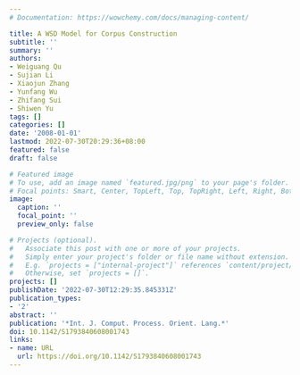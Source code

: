 ```yaml
---
# Documentation: https://wowchemy.com/docs/managing-content/

title: A WSD Model for Corpus Construction
subtitle: ''
summary: ''
authors:
- Weiguang Qu
- Sujian Li
- Xiaojun Zhang
- Yunfang Wu
- Zhifang Sui
- Shiwen Yu
tags: []
categories: []
date: '2008-01-01'
lastmod: 2022-07-30T20:29:36+08:00
featured: false
draft: false

# Featured image
# To use, add an image named `featured.jpg/png` to your page's folder.
# Focal points: Smart, Center, TopLeft, Top, TopRight, Left, Right, BottomLeft, Bottom, BottomRight.
image:
  caption: ''
  focal_point: ''
  preview_only: false

# Projects (optional).
#   Associate this post with one or more of your projects.
#   Simply enter your project's folder or file name without extension.
#   E.g. `projects = ["internal-project"]` references `content/project/deep-learning/index.md`.
#   Otherwise, set `projects = []`.
projects: []
publishDate: '2022-07-30T12:29:35.845331Z'
publication_types:
- '2'
abstract: ''
publication: '*Int. J. Comput. Process. Orient. Lang.*'
doi: 10.1142/S1793840608001743
links:
- name: URL
  url: https://doi.org/10.1142/S1793840608001743
---
```


